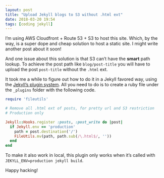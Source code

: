 ```yaml
---
layout: post
title: "Upload Jekyll blogs to S3 without .html ext"
date: 2018-03-20 19:54
tags: [coding jekyll]
---
```


I’m using AWS Cloudfront + Route 53 + S3 to host this site. Which, by the way, is a super dope and cheap solution to host a static site. I might write another post about it soon!

And one issue about this solution is that S3 can’t have the **smart** path lookup. To achieve the post path like `blog/post-title` you will have to upload the post `post-title` without the `.html` ext.

It took me a while to figure out how to do it in a Jekyll favored way, using the [Jekyll’s plugin system](https://jekyllrb.com/docs/plugins/). All you need to do is to create a ruby file under the `_plugins` folder with the following code.

```ruby
require 'fileutils'

# Remove all .html ext of posts, for pretty url and S3 restriction
# Production only

Jekyll::Hooks.register :posts, :post_write do |post|
  if Jekyll.env == 'production'
    path = post.destination('/')
    FileUtils.mv(path, path.sub(/\.html$/, ''))
  end
end
```

To make it also work in local, this plugin only works when it’s called with `JEKYLL_ENV=production jekyll build`.

Happy hacking!
